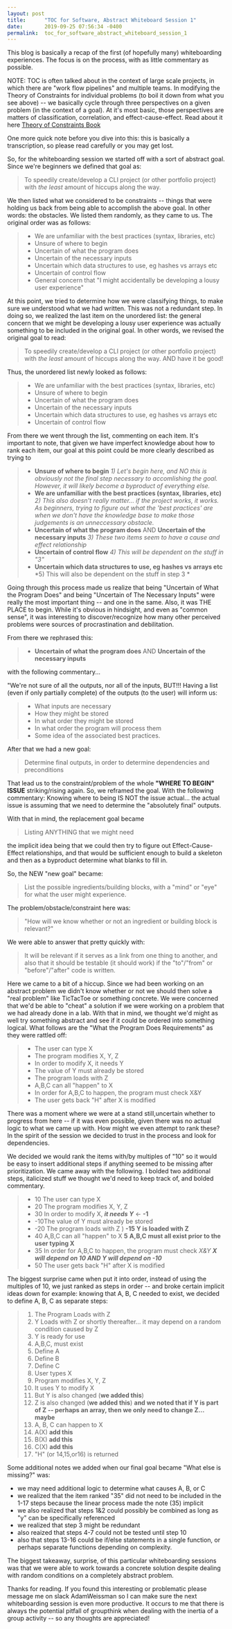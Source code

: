 ```yaml
---
layout: post
title:      "TOC for Software, Abstract Whiteboard Session 1"
date:       2019-09-25 07:56:34 -0400
permalink:  toc_for_software_abstract_whiteboard_session_1
---
```



This blog is basically a recap of the first (of hopefully many) whiteboarding experiences.  The focus is on the process, with as little commentary as possible.

NOTE: TOC is often talked about in the context of large scale projects, in which there are "work flow pipelines" and multiple teams.  In modifying the Theory of Constraints for individual problems (to boil it down from what you see above) -- we basically cycle through three perspectives on a given problem (in the context of a goal).  At it's most basic, those perspectives are matters of classification, correlation, and effect-cause-effect.  Read about it here [Theory of Constraints Book](https://www.amazon.com/dp/B0029IEYHQ/ref=cm_sw_em_r_mt_dp_U_Y-ZIDbRMW67DE)

One more quick note before you dive into this: this is basically a transcription, so please read carefully or you may get lost.

So, for the whiteboarding session we started off with a sort of abstract goal.  Since we're beginners we defined that goal as:  

> To speedily create/develop a CLI project (or other portfolio project) with *the least* amount of hiccups along the way.

We then listed what we considered to be constraints -- things that were holding us back from being able to accomplish the above goal.  In other words: the obstacles.  We listed them randomly, as they came to us.  The original order was as follows:

> * We are unfamiliar with the best practices (syntax, libraries, etc)
> * Unsure of where to begin
> * Uncertain of what the program does
> * Uncertain of the necessary inputs
> * Uncertain which data structures to use, eg hashes vs arrays etc
> * Uncertain of control flow
> * General concern that "I might accidentally be developing a lousy user experience"
> 

At this point, we tried to determine how we were classifying things, to make sure we understood what we had written.  This was not a redundant step.  In doing so, we realized the last item on the unordered list: the general concern that we might be developing a lousy user experience was actually something to be included in the original goal.  In other words, we revised the original goal to read:

> To speedily create/develop a CLI project (or other portfolio project) with *the least* amount of hiccups along the way.  AND have it be good!

Thus, the unordered list newly looked as follows:

> * We are unfamiliar with the best practices (syntax, libraries, etc)
> * Unsure of where to begin
> * Uncertain of what the program does
> * Uncertain of the necessary inputs
> * Uncertain which data structures to use, eg hashes vs arrays etc
> * Uncertain of control flow
> 

From there we went through the list, commenting on each item.  It's important to note, that given we have imperfect knowledge about how to rank each item, our goal at this point could be more clearly described as trying to 

> *  **Unsure of where to begin** *1) Let's begin here, and NO this is obviously not the final step necessary to accomlishing the goal.  However, it will likely become a byproduct of everything else.*
> * **We are unfamiliar with the best practices (syntax, libraries, etc)** *2) This also doesn't really matter... if the project works, it works.  As beginners, trying to figure out what the 'best practices' are when we don't have the knowledge base to make those judgements is an unneccessary obstacle.*
> * **Uncertain of what the program does** AND **Uncertain of the necessary inputs** *3) These two items seem to have a cause and effect relationship*
> * **Uncertain of control flow** *4) This will be dependent on the stuff in "3"*
> * **Uncertain which data structures to use, eg hashes vs arrays etc** *5) This will also be dependent on the stuff in step 3 *
>

Going through this process made us realize that being "Uncertain of What the Program Does" and being "Uncertain of The Necessary Inputs" were really the most important thing -- and one in the same.  Also, it was THE PLACE to begin.  While it's obvious in hindsight, and even as "common sense", it was interesting to discover/recognize how many other perceived problems were sources of procrastination and debilitation.

From there we rephrased this:

> * **Uncertain of what the program does** AND **Uncertain of the necessary inputs**
>

with the following commentary...

"We're not sure of all the outputs, nor all of the inputs, BUT!!!  Having a list (even if only partially complete) of the outputs (to the user) will inform us:

> * What inputs are necessary 
> * How they might be stored 
> * In what order they might be stored 
> * In what order the program will process them
> * Some idea of the associated best practices.
>

After that we had a new goal:

> Determine final outputs, in order to determine dependencies and preconditions
> 

That lead us to the constraint/problem of the whole **"WHERE TO BEGIN" ISSUE** striking/rising again.  So, we reframed the goal.  With the following commentary:  Knowing where to being IS NOT the issue actual... the actual issue is assuming that we need to determine the "absolutely final" outputs.

With that in mind, the replacement goal became

> Listing ANYTHING that we might need
> 

the implicit idea being that we could then try to figure out Effect-Cause-Effect relationships, and that would be sufficient enough to build a skeleton and then as a byproduct determine what blanks to fill in.

So, the NEW "new goal" became:

> List the possible ingredients/building blocks, with a "mind" or "eye" for what the user might experience.
> 

The problem/obstacle/constraint here was:

> "How will we know whether or not an ingredient or building block is relevant?"
> 

We were able to answer that pretty quickly with:

> It will be relevant if it serves as a link from one thing to another, and also that it should be testable (it should work) if the "to"/"from" or "before"/"after" code is written.
> 

Here we came to a bit of a hiccup.  Since we had been working on an abstract problem we didn't know whether or not we should then solve a "real problem" like TicTacToe or something concrete.  We were concerned that we'd be able to "cheat" a solution if we were working on a problem that we had already done in a lab.  With that in mind, we thought we'd might as well try something abstract and see if it could be ordered into something logical.  What follows are the "What the Program Does Requirements" as they were rattled off:

> * The user can type X
> * The program modifies X, Y, Z
> * In order to modify X, it needs Y
> * The value of Y must already be stored
> * The program loads with Z
> * A,B,C can all "happen" to X
> * In order for A,B,C to happen, the program must check X&Y
> * The user gets back "H" after X is modified
> 

There was a moment where we were at a stand still,uncertain whether to progress from here -- if it was even possible, given there was no actual logic to what we came up with.  How might we even attempt to rank these?  In the spirit of the session we decided to trust in the process and look for dependencies. 

We decided we would rank the items with/by multiples of "10" so it would be easy to insert additional steps if anything seemed to be missing after prioritization.  We came away with the following.  I bolded two additional steps, italicized stuff we thought we'd need to keep track of, and bolded commentary.

> * 10 The user can type X
> * 20 The program modifies X, Y, Z
> * 30 In order to modify X, ***it needs Y***  <- **-1**
> * -10The value of Y must already be stored
> * -20 The program loads with Z ) **-15** **Y is loaded with Z**
> * 40 A,B,C can all "happen" to X **5** **A,B,C** **must all exist prior to the user typing X**
> * 35 In order for A,B,C to happen, the program must check *X&Y  **X will depend on 10 AND Y will depend on -10***
> * 50 The user gets back "H" after X is modified
> 

The biggest surprise came when put it into order, instead of using the multiples of 10, we just ranked as steps in order -- and broke certain implicit ideas down for example: knowing that A, B, C needed to exist, we decided to define A, B, C as separate steps:

> 1. The Program Loads with Z
> 2. Y Loads with Z or shortly thereafter... it may depend on a random condition caused by Z
> 3. Y is ready for use
> 4. A,B,C, must exist
> 5. Define A
> 6. Define B
> 7. Define C 
> 8. User types X
> 9. Program modifies X, Y, Z
> 10. It uses Y to modify X
>  11. But Y is also changed (**we added this**)
>  12. Z is also changed (**we added this**) **and we noted that if Y is part of Z -- perhaps an array, then we only need to change Z... maybe**
>  13. A, B, C can happen to X
>  14. A(X) **add this**
>  15. B(X) **add this**
>  16. C(X) **add this**
>  17. "H" (or 14,15,or16)  is returned
>  

Some additional notes we added when our final goal became "What else is missing?" was:

* we may need additional logic to determine what causes A, B, or C
* we realized that the item ranked "35" did not need to be included in the 1-17 steps because the linear process made the note (35) implicit
* we also realized that steps 1&2 could possibly be combined as long as "y" can be specifically referenced
* we realized that step 3 might be redundant
* also reaized that steps 4-7 could not be tested until step 10
* also that steps 13-16 could be if/else statements in a single function, or perhaps separate functions depending on complexity.

The biggest takeaway, surprise, of this particular whiteboarding sessions was that we were able to work towards a concrete solution despite dealing with random conditions on a completely abstract problem.

Thanks for reading.  If you found this interesting or problematic please message me on slack AdamWeissman so I can make sure the next whiteboarding session is even more productive.  It occurs to me that there is always the potential pitfall of groupthink when dealing with the inertia of a group activity -- so any thoughts are appreciated! 

